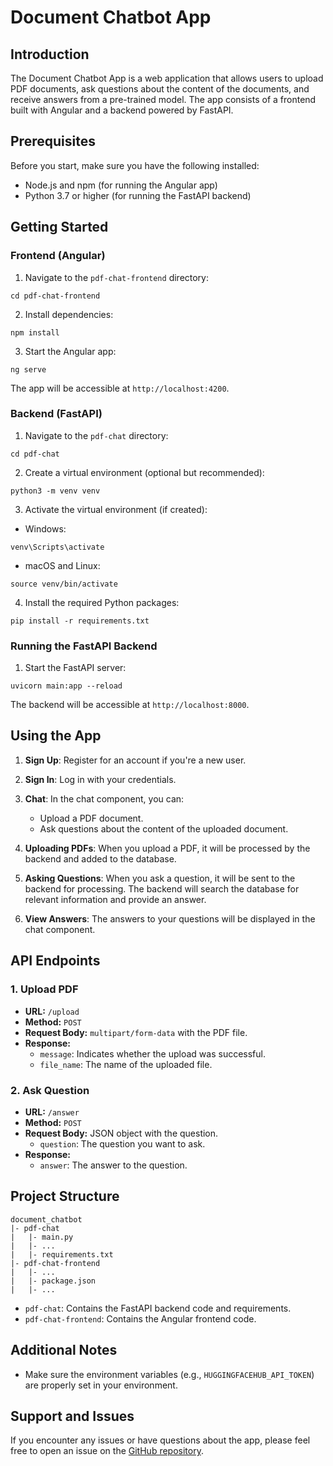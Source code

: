 # Document Chatbot App

## Introduction

The Document Chatbot App is a web application that allows users to upload PDF documents, ask questions about the content of the documents, and receive answers from a pre-trained model. The app consists of a frontend built with Angular and a backend powered by FastAPI.

## Prerequisites

Before you start, make sure you have the following installed:

- Node.js and npm (for running the Angular app)
- Python 3.7 or higher (for running the FastAPI backend)

## Getting Started

### Frontend (Angular)

1. Navigate to the `pdf-chat-frontend` directory:

```
cd pdf-chat-frontend
```

2. Install dependencies:

```
npm install
```

3. Start the Angular app:

```
ng serve
```

The app will be accessible at `http://localhost:4200`.

### Backend (FastAPI)

1. Navigate to the `pdf-chat` directory:

```
cd pdf-chat
```

2. Create a virtual environment (optional but recommended):

```
python3 -m venv venv
```

3. Activate the virtual environment (if created):

- Windows:

```
venv\Scripts\activate
```

- macOS and Linux:

```
source venv/bin/activate
```

4. Install the required Python packages:

```
pip install -r requirements.txt
```

### Running the FastAPI Backend

1. Start the FastAPI server:

```
uvicorn main:app --reload
```

The backend will be accessible at `http://localhost:8000`.

## Using the App

1. **Sign Up**: Register for an account if you're a new user.

2. **Sign In**: Log in with your credentials.

3. **Chat**: In the chat component, you can:

   - Upload a PDF document.
   - Ask questions about the content of the uploaded document.

4. **Uploading PDFs**: When you upload a PDF, it will be processed by the backend and added to the database.

5. **Asking Questions**: When you ask a question, it will be sent to the backend for processing. The backend will search the database for relevant information and provide an answer.

6. **View Answers**: The answers to your questions will be displayed in the chat component.

## API Endpoints

### 1. Upload PDF

- **URL:** `/upload`
- **Method:** `POST`
- **Request Body:** `multipart/form-data` with the PDF file.
- **Response:**
  - `message`: Indicates whether the upload was successful.
  - `file_name`: The name of the uploaded file.

### 2. Ask Question

- **URL:** `/answer`
- **Method:** `POST`
- **Request Body:** JSON object with the question.
  - `question`: The question you want to ask.
- **Response:**
  - `answer`: The answer to the question.

## Project Structure

```
document_chatbot
|- pdf-chat
|   |- main.py
|   |- ...
|   |- requirements.txt
|- pdf-chat-frontend
|   |- ...
|   |- package.json
|   |- ...
```

- `pdf-chat`: Contains the FastAPI backend code and requirements.
- `pdf-chat-frontend`: Contains the Angular frontend code.

## Additional Notes

- Make sure the environment variables (e.g., `HUGGINGFACEHUB_API_TOKEN`) are properly set in your environment.

## Support and Issues

If you encounter any issues or have questions about the app, please feel free to open an issue on the [GitHub repository](https://github.com/rt13853@gmail.com/quantivesubmission).
